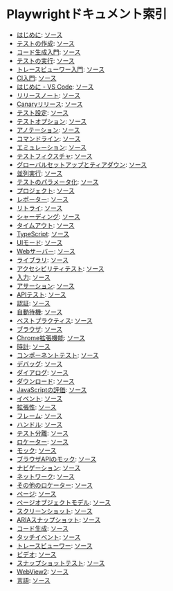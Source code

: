 # Playwrightドキュメント索引

- [はじめに](intro.md): [ソース](https://playwright.dev/docs/intro)
- [テストの作成](writing-tests.md): [ソース](https://playwright.dev/docs/writing-tests)
- [コード生成入門](codegen-intro.md): [ソース](https://playwright.dev/docs/codegen-intro)
- [テストの実行](running-tests.md): [ソース](https://playwright.dev/docs/running-tests)
- [トレースビューワー入門](trace-viewer-intro.md): [ソース](https://playwright.dev/docs/trace-viewer-intro)
- [CI入門](ci-intro.md): [ソース](https://playwright.dev/docs/ci-intro)
- [はじめに - VS Code](getting-started-vscode.md): [ソース](https://playwright.dev/docs/getting-started-vscode)
- [リリースノート](release-notes.md): [ソース](https://playwright.dev/docs/release-notes)
- [Canaryリリース](canary-releases.md): [ソース](https://playwright.dev/docs/canary-releases)
- [テスト設定](test-configuration.md): [ソース](https://playwright.dev/docs/test-configuration)
- [テストオプション](test-use-options.md): [ソース](https://playwright.dev/docs/test-use-options)
- [アノテーション](test-annotations.md): [ソース](https://playwright.dev/docs/test-annotations)
- [コマンドライン](test-cli.md): [ソース](https://playwright.dev/docs/test-cli)
- [エミュレーション](emulation.md): [ソース](https://playwright.dev/docs/emulation)
- [テストフィクスチャ](test-fixtures.md): [ソース](https://playwright.dev/docs/test-fixtures)
- [グローバルセットアップとティアダウン](test-global-setup-teardown.md): [ソース](https://playwright.dev/docs/test-global-setup-teardown)
- [並列実行](test-parallel.md): [ソース](https://playwright.dev/docs/test-parallel)
- [テストのパラメータ化](test-parameterize.md): [ソース](https://playwright.dev/docs/test-parameterize)
- [プロジェクト](test-projects.md): [ソース](https://playwright.dev/docs/test-projects)
- [レポーター](test-reporters.md): [ソース](https://playwright.dev/docs/test-reporters)
- [リトライ](test-retries.md): [ソース](https://playwright.dev/docs/test-retries)
- [シャーディング](test-sharding.md): [ソース](https://playwright.dev/docs/test-sharding)
- [タイムアウト](test-timeouts.md): [ソース](https://playwright.dev/docs/test-timeouts)
- [TypeScript](test-typescript.md): [ソース](https://playwright.dev/docs/test-typescript)
- [UIモード](test-ui-mode.md): [ソース](https://playwright.dev/docs/test-ui-mode)
- [Webサーバー](test-webserver.md): [ソース](https://playwright.dev/docs/test-webserver)
- [ライブラリ](library.md): [ソース](https://playwright.dev/docs/library)
- [アクセシビリティテスト](accessibility-testing.md): [ソース](https://playwright.dev/docs/accessibility-testing)
- [入力](input.md): [ソース](https://playwright.dev/docs/input)
- [アサーション](test-assertions.md): [ソース](https://playwright.dev/docs/test-assertions)
- [APIテスト](api-testing.md): [ソース](https://playwright.dev/docs/api-testing)
- [認証](auth.md): [ソース](https://playwright.dev/docs/auth)
- [自動待機](actionability.md): [ソース](https://playwright.dev/docs/actionability)
- [ベストプラクティス](best-practices.md): [ソース](https://playwright.dev/docs/best-practices)
- [ブラウザ](browsers.md): [ソース](https://playwright.dev/docs/browsers)
- [Chrome拡張機能](chrome-extensions.md): [ソース](https://playwright.dev/docs/chrome-extensions)
- [時計](clock.md): [ソース](https://playwright.dev/docs/clock)
- [コンポーネントテスト](test-components.md): [ソース](https://playwright.dev/docs/test-components)
- [デバッグ](debug.md): [ソース](https://playwright.dev/docs/debug)
- [ダイアログ](dialogs.md): [ソース](https://playwright.dev/docs/dialogs)
- [ダウンロード](downloads.md): [ソース](https://playwright.dev/docs/downloads)
- [JavaScriptの評価](evaluating.md): [ソース](https://playwright.dev/docs/evaluating)
- [イベント](events.md): [ソース](https://playwright.dev/docs/events)
- [拡張性](extensibility.md): [ソース](https://playwright.dev/docs/extensibility)
- [フレーム](frames.md): [ソース](https://playwright.dev/docs/frames)
- [ハンドル](handles.md): [ソース](https://playwright.dev/docs/handles)
- [テスト分離](browser-contexts.md): [ソース](https://playwright.dev/docs/browser-contexts)
- [ロケーター](locators.md): [ソース](https://playwright.dev/docs/locators)
- [モック](mock.md): [ソース](https://playwright.dev/docs/mock)
- [ブラウザAPIのモック](mock-browser-apis.md): [ソース](https://playwright.dev/docs/mock-browser-apis)
- [ナビゲーション](navigations.md): [ソース](https://playwright.dev/docs/navigations)
- [ネットワーク](network.md): [ソース](https://playwright.dev/docs/network)
- [その他のロケーター](other-locators.md): [ソース](https://playwright.dev/docs/other-locators)
- [ページ](pages.md): [ソース](https://playwright.dev/docs/pages)
- [ページオブジェクトモデル](pom.md): [ソース](https://playwright.dev/docs/pom)
- [スクリーンショット](screenshots.md): [ソース](https://playwright.dev/docs/screenshots)
- [ARIAスナップショット](aria-snapshots.md): [ソース](https://playwright.dev/docs/aria-snapshots)
- [コード生成](codegen.md): [ソース](https://playwright.dev/docs/codegen)
- [タッチイベント](touch-events.md): [ソース](https://playwright.dev/docs/touch-events)
- [トレースビューワー](trace-viewer.md): [ソース](https://playwright.dev/docs/trace-viewer)
- [ビデオ](videos.md): [ソース](https://playwright.dev/docs/videos)
- [スナップショットテスト](test-snapshots.md): [ソース](https://playwright.dev/docs/test-snapshots)
- [WebView2](webview2.md): [ソース](https://playwright.dev/docs/webview2)
- [言語](languages.md): [ソース](https://playwright.dev/docs/languages)